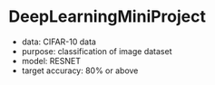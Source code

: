 # DeepLearningMiniProject
- data:  CIFAR-10 data
- purpose: classification of image dataset
- model: RESNET
- target accuracy: 80% or above

